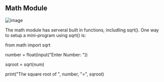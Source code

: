 ## Math Module 

![image](https://user-images.githubusercontent.com/28680575/106220258-197e3180-61a9-11eb-84ca-d7f8d0f341b4.png)

The math module has serveral built in functions, includling sqrt(). One way to setup a mini-program using sqrt() is: 

from math import sqrt 
 
number = float(input("Enter Number: "))
 
sqroot = sqrt(num) 
 
print("The square root of ", number, "=", sqroot) 
